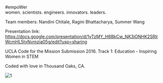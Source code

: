 #empoWer  
women. scientists. engineers. innovators. leaders. 

Team members: Nandini Chitale, Ragini Bhattacharya, Summer Wang

Presentation link: https://docs.google.com/presentation/d/1yTzMY_H6BkCw_NK3iONHK2SRlrWcmHL5tyNvmzja05g/edit?usp=sharing

UCLA Code for the Mission Submission 2016. 
Track 1: Education - Inspiring Women in STEM

Coded with love in Thousand Oaks, CA.

![1](http://i63.tinypic.com/2rxyx3s.png)
